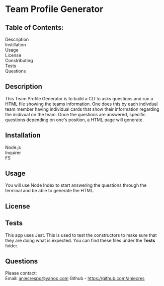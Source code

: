 # Team Profile Generator

## Table of Contents: 

Description <br>
Instillation <br>
Usage <br>
License <br>
Constributing <br>
Tests <br>
Questions

## Description 

This Team Profile Generator is to build a CLI to asks questions and run a HTML file showing the teams information. One does this by each indivdual team member having individual cards that show their information regarding the inidivual on the team. Once the questions are answered, specific questions depending on one's position, a HTML page will generate. 

## Installation 
Node.js <br>
Inquirer <br>
FS <br>

## Usage 
You will use Node Index to start answering the questions through the terminal and be able to generate the HTML. 

## License 

## Tests 
This app uses Jest. This is used to test the constructors to make sure that they are doing what is expected. You can find these files under the __Tests__ folder. 

## Questions 
Please contact:<br>
Email: aniecrespo@yahoo.com
Github - https://github.com/aniecres